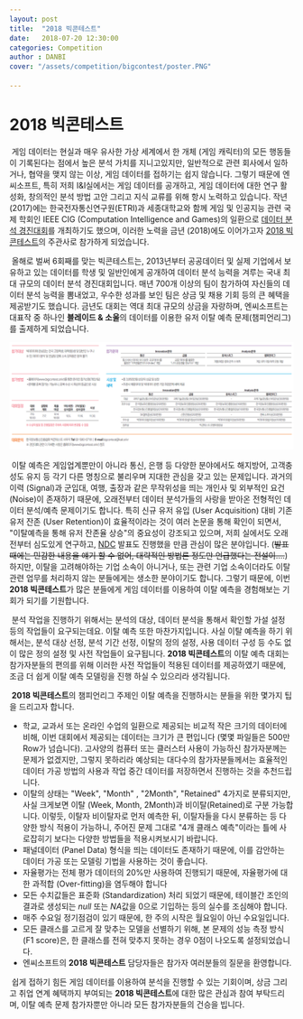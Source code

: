 ```yaml
---
layout: post
title:  "2018 빅콘테스트"
date:   2018-07-20 12:30:00
categories: Competition
author : DANBI
cover: "/assets/competition/bigcontest/poster.PNG"

---
```


# 2018 빅콘테스트

​	게임 데이터는 현실과 매우 유사한 가상 세계에서 한 개체 (게임 캐릭터)의 모든 행동들이 기록된다는 점에서 높은 분석 가치를 지니고있지만, 일반적으로 관련 회사에서 일하거나, 협약을 맺지 않는 이상, 게임 데이터를 접하기는 쉽지 않습니다. 그렇기 때문에 엔씨소프트, 특히 저희 I&I실에서는 게임 데이터를 공개하고, 게임 데이터에 대한 연구 활성화, 창의적인 분석 방법 고안 그리고 지식 교류를 위해 항시 노력하고 있습니다. 작년 (2017)에는 한국전자통신연구원(ETRI)과 세종대학교와 함께 게임 및 인공지능 관련 국제 학회인 IEEE CIG (Computation Intelligence and Games)의 일환으로 [데이터 분석 경진대회](https://cilab.sejong.ac.kr/gdmc2017/)를 개최하기도 했으며, 이러한 노력을 금년 (2018)에도 이어가고자 [2018 빅콘테스트](http://bigcontest.or.kr/)의 주관사로 참가하게 되었습니다. 

​	올해로 벌써 6회째를 맞는 빅콘테스트는, 2013년부터 공공데이터 및 실제 기업에서 보유하고 있는 데이터를 학생 및 일반인에게 공개하여 데이터 분석 능력을 겨루는 국내 최대 규모의 데이터 분석 경진대회입니다. 매년 700개 이상의 팀이 참가하여 자신들의 데이터 분석 능력을 뽐내었고, 우수한 성과를 보인 팀은 상금 및 채용 기회 등의 큰 혜택을 제공받기도 했습니다. 금년도 대회는 역대 최대 규모의 상금을 자랑하며, 엔씨소프트는 대표작 중 하나인 **블레이드 & 소울**의 데이터를 이용한 유저 이탈 예측 문제(챔피언리그)를 출제하게 되었습니다. 

![poster](/assets/competition/bigcontest/details.PNG)

​	이탈 예측은 게임업계뿐만이 아니라 통신, 은행 등 다양한 분야에서도 해지방어, 고객충성도 유지 등 각기 다른 명칭으로 불리우며 지대한 관심을 갖고 있는 문제입니다. 과거의 이력 (Signal)과 군입대, 여행, 출장과 같은 무작위성을 띄는 개인사 및 외부적인 요건 (Noise)이 존재하기 때문에, 오래전부터 데이터 분석가들의 사랑을 받아온 전형적인 데이터 분석/예측 문제이기도 합니다. 특히 신규 유저 유입 (User Acquisition) 대비 기존 유저 잔존 (User Retention)이 효율적이라는 것이 여러 논문을 통해 확인이 되면서, "이탈예측을 통해 유저 잔존율 상승"의 중요성이 강조되고 있으며, 저희 실에서도 오래전부터 심도있게 연구하고, [NDC](http://ndcreplay.nexon.com/NDC2018/sessions/NDC2018_0006.html#p=30) 발표도 진행했을 만큼 관심이 많은 분야입니다. (~~발표 때에는 민감한 내용을 얘기 할 수 없어, 대략적인 방법론 정도만 언급했다는 전설이....~~) 하지만, 이탈을 고려해야하는 기업 소속이 아니거나, 또는 관련 기업 소속이더라도 이탈 관련 업무를 처리하지 않는 분들에게는 생소한 분야이기도 합니다. 그렇기 때문에, 이번 **2018 빅콘테스트**가 많은 분들에게 게임 데이터를 이용하여 이탈 예측을 경험해보는 기회가 되기를 기원합니다. 

​	분석 작업을 진행하기 위해서는 분석의  대상, 데이터 분석을 통해서 확인할 가설 설정 등의 작업들이 요구되는데요. 이탈 예측 또한 마찬가지입니다. 사실 이탈 예측을 하기 위해서는, 분석 대상 선정, 분석 기간 선정, 이탈의 정의 설정, 사용 데이터 구성 등 수도 없이 많은 정의 설정 및 사전 작업들이 요구됩니다. **2018 빅콘테스트**의 이탈 예측 대회는 참가자분들의 편의를 위해 이러한 사전 작업들이 적용된 데이터를 제공하였기 때문에, 조금 더 쉽게 이탈 예측 모델링을 진행 하실 수 있으리라 생각됩니다. 

​	**2018 빅콘테스트**의 챔피언리그 주제인 이탈 예측을 진행하시는 분들을 위한 몇가지 팁을 드리고자 합니다. 

- 학교, 교과서 또는 온라인 수업의 일환으로 제공되는 비교적 작은 크기의 데이터에 비해, 이번 대회에서 제공되는 데이터는 크기가 큰 편입니다 (몇몇 파일들은 500만 Row가 넘습니다). 고사양의 컴퓨터 또는 클러스터 사용이 가능하신 참가자분께는 문제가 없겠지만, 그렇지 못하리라 예상되는 대다수의 참가자분들께서는 효율적인 데이터 가공 방법의 사용과 작업 중간 데이터를 저장하면서 진행하는 것을 추천드립니다. 
- 이탈의 상태는 "Week", "Month" , "2Month", "Retained" 4가지로 분류되지만, 사실 크게보면 이탈 (Week, Month, 2Month)과 비이탈(Retained)로 구분 가능합니다. 이렇듯, 이탈자 비이탈자로 먼저 예측한 뒤, 이탈자들을 다시 분류하는 등 다양한 방식 적용이 가능하니, 주어진 문제 그대로 "4개 클래스 예측"이라는 틀에 사로잡히기 보다는 다양한 방법들을 적용시켜보시기 바랍니다. 
- 패널데이터 (Panel Data) 형식을 띄는 데이터도 존재하기 때문에, 이를 감안하는 데이터 가공 또는 모델링 기법을 사용하는 것이 좋습니다. 
- 자율평가는 전체 평가 데이터의 20%만 사용하여 진행되기 때문에, 자율평가에 대한 과적합 (Over-fitting)을 염두해야 합니다
- 모든 수치값들은 표준화 (Standardization) 처리 되었기 때문에, 테이블간 조인의 결과로 생성되는 *null* 또는 *NA*값을 0으로 기입하는 등의 실수를 조심해야 합니다. 
- 매주 수요일 정기점검이 있기 때문에, 한 주의 시작은 월요일이 아닌 수요일입니다.
- 모든 클래스를 고르게 잘 맞추는 모델을 선별하기 위해, 본 문제의 성능 측정 방식 (F1 score)은, 한 클래스를 전혀 맞추지 못하는 경우 0점이 나오도록 설정되었습니다. 
- 엔씨소프트의 **2018 빅콘테스트** 담당자들은 참가자 여러분들의 질문을 환영합니다. 



​	쉽게 접하기 힘든 게임 데이터를 이용하여 분석을 진행할 수 있는 기회이며, 상금 그리고 취업 연계 혜택까지 부여되는 **2018 빅콘테스트**에 대한 많은 관심과 참여 부탁드리며, 이탈 예측 문제 참가자뿐만 아니라 모든 참가자분들의 건승을 빕니다.















